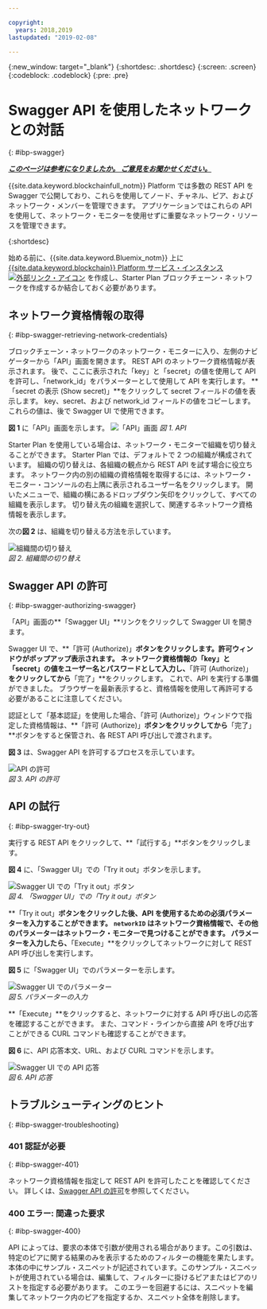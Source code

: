 ```yaml
---

copyright:
  years: 2018,2019
lastupdated: "2019-02-08"

---
```


{:new_window: target="_blank"}
{:shortdesc: .shortdesc}
{:screen: .screen}
{:codeblock: .codeblock}
{:pre: .pre}

# Swagger API を使用したネットワークとの対話
{: #ibp-swagger}


***[このページは参考になりましたか。 ご意見をお聞かせください。](https://www.surveygizmo.com/s3/4501493/IBM-Blockchain-Documentation)***


{{site.data.keyword.blockchainfull_notm}} Platform では多数の REST API を Swagger で公開しており、これらを使用してノード、チャネル、ピア、およびネットワーク・メンバーを管理できます。 アプリケーションではこれらの API を使用して、ネットワーク・モニターを使用せずに重要なネットワーク・リソースを管理できます。

{:shortdesc}

始める前に、{{site.data.keyword.Bluemix_notm}} 上に [{{site.data.keyword.blockchain}} Platform サービス・インスタンス ![外部リンク・アイコン](../images/external_link.svg "外部リンク・アイコン")](https://console.bluemix.net/catalog/services/blockchain) を作成し、Starter Plan <!--or Enterprise Plan -->ブロックチェーン・ネットワークを作成するか結合しておく必要があります。


## ネットワーク資格情報の取得
{: #ibp-swagger-retrieving-network-credentials}

ブロックチェーン・ネットワークのネットワーク・モニターに入り、左側のナビゲーターから「API」画面を開きます。 REST API のネットワーク資格情報が表示されます。 後で、ここに表示された「key」と「secret」の値を使用して API を許可し、「network_id」をパラメーターとして使用して API を実行します。 **「secret の表示 (Show secret)」**をクリックして secret フィールドの値を表示します。 key、secret、および network_id フィールドの値をコピーします。これらの値は、後で Swagger UI で使用できます。

**図 1** に「API」画面を示します。
![「API」画面](../images/API_screen_starter.png "「API」画面")
*図 1. API*

Starter Plan を使用している場合は、ネットワーク・モニターで組織を切り替えることができます。 Starter Plan では、デフォルトで 2 つの組織が構成されています。 組織の切り替えは、各組織の観点から REST API を試す場合に役立ちます。 ネットワーク内の別の組織の資格情報を取得するには、ネットワーク・モニター・コンソールの右上隅に表示されるユーザー名をクリックします。 開いたメニューで、組織の横にあるドロップダウン矢印をクリックして、すべての組織を表示します。 切り替え先の組織を選択して、関連するネットワーク資格情報を表示します。

次の**図 2** は、組織を切り替える方法を示しています。

![組織間の切り替え](../images/switch_orgs_starter.gif "組織間の切り替え")  
*図 2. 組織間の切り替え*


## Swagger API の許可
{: #ibp-swagger-authorizing-swagger}

「API」画面の**「Swagger UI」**リンクをクリックして Swagger UI を開きます。  
<!-- remove this line because the link is different depending on if you are starter or enterprise plan
You can also open the Swagger UI with the URL in the connection profiles. For example, `http://blockchain-swagger-dev.stage1.mybluemix.net`.
-->

Swagger UI で、**「許可 (Authorize)」**ボタンをクリックします。許可ウィンドウがポップアップ表示されます。 ネットワーク資格情報の「key」と「secret」の値をユーザー名とパスワードとして入力し、**「許可 (Authorize)」**をクリックしてから**「完了」**をクリックします。 これで、API を実行する準備ができました。 ブラウザーを最新表示すると、資格情報を使用して再許可する必要があることに注意してください。

認証として「基本認証」を使用した場合、「許可 (Authorize)」ウィンドウで指定した資格情報は、**「許可 (Authorize)」**ボタンをクリックしてから**「完了」**ボタンをすると保管され、各 REST API 呼び出しで渡されます。

**図 3** は、Swagger API を許可するプロセスを示しています。

![API の許可](../images/swaggerUIAuthorize.gif "API の許可")  
*図 3. API の許可*


## API の試行
{: #ibp-swagger-try-out}

実行する REST API をクリックして、**「試行する」**ボタンをクリックします。

**図 4** に、「Swagger UI」での「Try it out」ボタンを示します。

![Swagger UI での「Try it out」ボタン](../images/swaggerUITryItOut.png "Swagger UI での「Try it out」ボタン")  
*図 4. 「Swagger UI」での「Try it out」ボタン*

**「Try it out」**ボタンをクリックした後、API を使用するための必須パラメーターを入力することができます。 `networkID` はネットワーク資格情報で、その他のパラメーターはネットワーク・モニターで見つけることができます。 パラメーターを入力したら、**「Execute」**をクリックしてネットワークに対して REST API 呼び出しを実行します。

**図 5** に「Swagger UI」でのパラメーターを示します。

![Swagger UI でのパラメーター](../images/swaggerUIParams.png "Swagger UI でのパラメーター")  
*図 5. パラメーターの入力*  

**「Execute」**をクリックすると、ネットワークに対する API 呼び出しの応答を確認することができます。 また、コマンド・ラインから直接 API を呼び出すことができる CURL コマンドも確認することができます。

**図 6** に、API 応答本文、URL、および CURL コマンドを示します。

![Swagger UI での API 応答](../images/swaggerUICurlResponse.png "Swagger UI での API 応答")  
*図 6. API 応答*    

## トラブルシューティングのヒント
{: #ibp-swagger-troubleshooting}

### 401 認証が必要  
{: #ibp-swagger-401}

  ネットワーク資格情報を指定して REST API を許可したことを確認してください。 詳しくは、[Swagger API の許可](/docs/services/blockchain/howto/swagger_apis.html#ibp-swagger-authorizing-swagger)を参照してください。

### 400 エラー: 間違った要求
{: #ibp-swagger-400}

  API によっては、要求の本体で引数が使用される場合があります。この引数は、特定のピアに関する結果のみを表示するためのフィルターの機能を果たします。 本体の中にサンプル・スニペットが記述されています。このサンプル・スニペットが使用されている場合は、編集して、フィルターに掛けるピアまたはピアのリストを指定する必要があります。 このエラーを回避するには、スニペットを編集してネットワーク内のピアを指定するか、スニペット全体を削除します。
